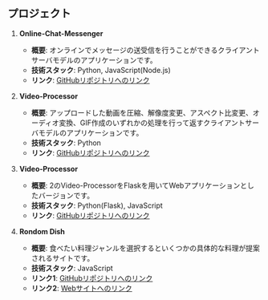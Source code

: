 ## プロジェクト

1. **Online-Chat-Messenger**
   - **概要**: オンラインでメッセージの送受信を行うことができるクライアントサーバモデルのアプリケーションです。
   - **技術スタック**: Python, JavaScript(Node.js)
   - **リンク**: [GitHubリポジトリへのリンク](https://github.com/chat-teamdev-b/Online-Chat-Messenger)

2. **Video-Processor**
   - **概要**: アップロードした動画を圧縮、解像度変更、アスペクト比変更、オーディオ変換、GIF作成のいずれかの処理を行って返すクライアントサーバモデルのアプリケーションです。
   - **技術スタック**: Python
   - **リンク**: [GitHubリポジトリへのリンク](https://github.com/suis229/Video-Processor)

3. **Video-Processor**
   - **概要**: 2のVideo-ProcessorをFlaskを用いてWebアプリケーションとしたバージョンです。
   - **技術スタック**: Python(Flask), JavaScript
   - **リンク**: [GitHubリポジトリへのリンク](https://github.com/suis229/Video-Processing-Web-App)

4. **Rondom Dish**
   - **概要**: 食べたい料理ジャンルを選択するといくつかの具体的な料理が提案されるサイトです。
   - **技術スタック**: JavaScript
   - **リンク1**: [GitHubリポジトリへのリンク](https://github.com/team-b-Red/Random-dish)
   - **リンク2**: [Webサイトへのリンク](https://team-b-red.github.io/Random-dish/)
